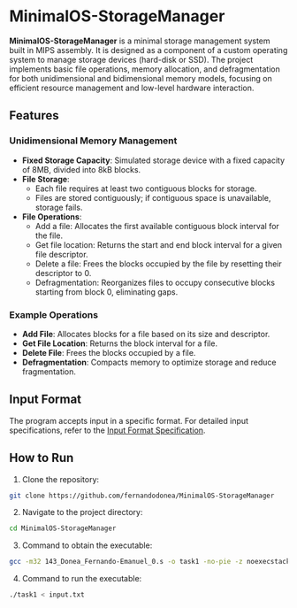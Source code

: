 # MinimalOS-StorageManager
 

**MinimalOS-StorageManager** is a minimal storage management system built in MIPS assembly. It is designed as a component of a custom operating system to manage storage devices (hard-disk or SSD). The project implements basic file operations, memory allocation, and defragmentation for both unidimensional and bidimensional memory models, focusing on efficient resource management and low-level hardware interaction.

## Features

### Unidimensional Memory Management
- **Fixed Storage Capacity**: Simulated storage device with a fixed capacity of 8MB, divided into 8kB blocks.
- **File Storage**:
  - Each file requires at least two contiguous blocks for storage.
  - Files are stored contiguously; if contiguous space is unavailable, storage fails.
- **File Operations**:
  - Add a file: Allocates the first available contiguous block interval for the file.
  - Get file location: Returns the start and end block interval for a given file descriptor.
  - Delete a file: Frees the blocks occupied by the file by resetting their descriptor to 0.
  - Defragmentation: Reorganizes files to occupy consecutive blocks starting from block 0, eliminating gaps.

### Example Operations
- **Add File**: Allocates blocks for a file based on its size and descriptor.
- **Get File Location**: Returns the block interval for a file.
- **Delete File**: Frees the blocks occupied by a file.
- **Defragmentation**: Compacts memory to optimize storage and reduce fragmentation.

## Input Format

The program accepts input in a specific format. For detailed input specifications, refer to the [Input Format Specification](./InputFormatSpecification.md).

## How to Run

1. Clone the repository:
  ```bash
  git clone https://github.com/fernandodonea/MinimalOS-StorageManager
  ```

2. Navigate to the project directory:
  ```bash
  cd MinimalOS-StorageManager
  ```

3. Command to obtain the executable:
```bash
gcc -m32 143_Donea_Fernando-Emanuel_0.s -o task1 -no-pie -z noexecstack
```
4. Command to run the executable:
```bash
./task1 < input.txt
```
